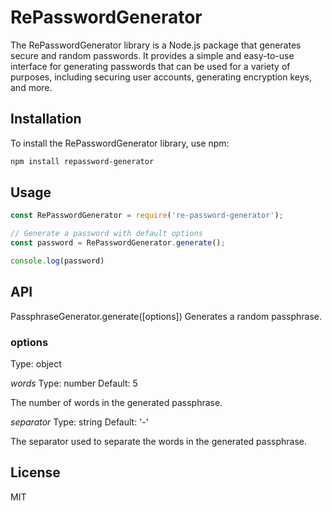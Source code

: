 # RePasswordGenerator

The RePasswordGenerator library is a Node.js package that generates secure and random passwords. It provides a simple and easy-to-use interface for generating passwords that can be used for a variety of purposes, including securing user accounts, generating encryption keys, and more.

## Installation

To install the RePasswordGenerator library, use npm:

```sh
npm install repassword-generator
```

## Usage

``` js
const RePasswordGenerator = require('re-password-generator');

// Generate a password with default options
const password = RePasswordGenerator.generate();

console.log(password)

```

## API

PassphraseGenerator.generate([options])
Generates a random passphrase.

### options

Type: object

*words*
Type: number
Default: 5

The number of words in the generated passphrase.

*separator*
Type: string
Default: '-'

The separator used to separate the words in the generated passphrase.

## License

MIT